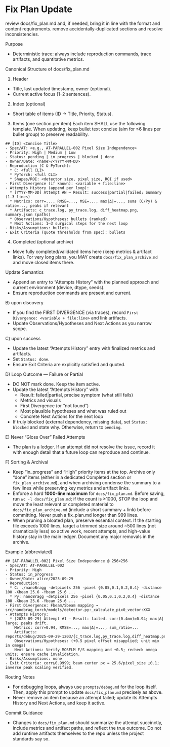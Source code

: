 # Fix Plan Update 
<task>
review docs/fix_plan.md and, if needed, bring it in line with the format and content requirements. remove accidentally-duplicated sections and resolve inconsistencies.
</task>

Purpose
- Deterministic trace: always include reproduction commands, trace artifacts, and quantitative metrics.

Canonical Structure of docs/fix_plan.md

1) Header
- Title, last updated timestamp, owner (optional).
- Current active focus (1–2 sentences).

2) Index (optional)
- Short table of items (ID → Title, Priority, Status).

3) Items (one section per item)
Each item SHALL use the following template. When updating, keep bullet text concise (aim for ≤6 lines per bullet group) to preserve readability.

```
## [ID] <Concise Title>
- Spec/AT: <e.g., AT‑PARALLEL‑002 Pixel Size Independence>
- Priority: High | Medium | Low
- Status: pending | in_progress | blocked | done
- Owner/Date: <name>/<YYYY‑MM‑DD>
- Reproduction (C & PyTorch):
  * C: <full CLI>
  * PyTorch: <full CLI>
  * Shapes/ROI: <detector size, pixel size, ROI if used>
- First Divergence (if known): <variable + file:line>
- Attempts History (append per loop):
  * [YYYY‑MM‑DD] Attempt #N — Result: success|partial|failed; Summary (1–3 lines)
  * Metrics: corr=..., RMSE=..., MSE=..., max|Δ|=..., sums (C/Py) & ratio=..., peaks if relevant
  * Artifacts: c_trace.log, py_trace.log, diff_heatmap.png, summary.json (paths)
  * Observations/Hypotheses: bullets (ranked)
  * Next Actions: 1–3 surgical steps for the next loop
- Risks/Assumptions: bullets
- Exit Criteria (quote thresholds from spec): bullets
```

4) Completed (optional archive)
- Move fully completed/validated items here (keep metrics & artifact links). For very long plans, you MAY create `docs/fix_plan_archive.md` and move closed items there.

Update Semantics 

- Append an entry to “Attempts History” with the planned approach and current environment (device, dtype, seeds).
- Ensure reproduction commands are present and current.

B) upon discovery
- If you find the FIRST DIVERGENCE (via traces), record `First Divergence: <variable + file:line>` and link artifacts.
- Update Observations/Hypotheses and Next Actions as you narrow scope.

C) upon success
- Update the latest “Attempts History” entry with finalized metrics and artifacts.
- Set `Status: done`.
- Ensure Exit Criteria are explicitly satisfied and quoted.

D) Loop Outcome — Failure or Partial
- DO NOT mark done. Keep the item active.
- Update the latest “Attempts History” with:
  * Result: failed|partial, precise symptom (what still fails)
  * Metrics and visuals
  * First Divergence (or “not found”)
  * Most plausible hypotheses and what was ruled out
  * Concrete Next Actions for the next loop
- If truly blocked (external dependency, missing data), set `Status: blocked` and state why. Otherwise, return to `pending`.

E) Never “Gloss Over” Failed Attempts
- The plan is a ledger. If an attempt did not resolve the issue, record it with enough detail that a future loop can reproduce and continue.

F) Sorting & Archival
- Keep “in_progress” and “High” priority items at the top. Archive only “done” items (either in a dedicated Completed section or `fix_plan_archive.md`), and when archiving condense the summary to a few lines while preserving key metrics and artifact links.
- Enforce a hard **1000-line maximum** for `docs/fix_plan.md`. Before saving, run `wc -l docs/fix_plan.md`; if the count is ≥1000, STOP the loop and move the least relevant or completed material to `docs/fix_plan_archive.md` (include a short summary + link) before committing. Never push a fix_plan.md longer than 999 lines.
- When pruning a bloated plan, preserve essential context. If the starting file exceeds 1000 lines, target a trimmed size around ~500 lines (not dramatically less) so active work, recent attempts, and high-value history stay in the main ledger. Document any major removals in the archive.

Example (abbreviated)

```
## [AT‑PARALLEL‑002] Pixel Size Independence @ 256×256
- Spec/AT: AT‑PARALLEL‑002
- Priority: High
- Status: in_progress
- Owner/Date: alice/2025‑09‑29
- Reproduction:
  * C: ./nanoBragg -detpixels 256 -pixel {0.05,0.1,0.2,0.4} -distance 100 -Xbeam 25.6 -Ybeam 25.6 ...
  * Py: nanoBragg -detpixels 256 -pixel {0.05,0.1,0.2,0.4} -distance 100 -Xbeam 25.6 -Ybeam 25.6 ...
- First Divergence: Fbeam/Sbeam mapping → src/nanobrag_torch/models/detector.py:_calculate_pix0_vector:XXX
- Attempts History:
  * [2025‑09‑29] Attempt #1 — Result: failed. corr(0.4mm)=0.94; max|Δ| large; peaks drift.
    Metrics: corr=0.94, RMSE=..., max|Δ|=..., sum_ratio=...
    Artifacts: reports/debug/2025‑09‑29‑1203/{c_trace.log,py_trace.log,diff_heatmap.png,summary.json}
    Observations/Hypotheses: (+0.5 pixel offset misapplied; unit mix in omega)
    Next Actions: Verify MOSFLM F/S mapping and +0.5; recheck omega units; ensure cache invalidation.
- Risks/Assumptions: none
- Exit Criteria: corr≥0.9999; beam center px = 25.6/pixel_size ±0.1; inverse peak scaling verified.
```

Routing Notes
- For debugging loops, always use `prompts/debug.md` for the loop itself. Then, apply this prompt to update `docs/fix_plan.md` precisely as above.
- Never remove an item because an attempt failed; update its Attempts History and Next Actions, and keep it active.

Commit Guidance
- Changes to `docs/fix_plan.md` should summarize the attempt succinctly, include metrics and artifact paths, and reflect the true outcome. Do not add runtime artifacts themselves to the repo unless the project standards say so.

